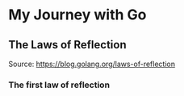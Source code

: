 # My Journey with Go

## The Laws of Reflection

Source: https://blog.golang.org/laws-of-reflection

### The first law of reflection
